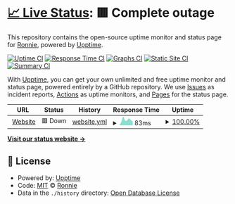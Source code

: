 # [📈 Live Status](https://status.ronniie.com): <!--live status--> **🟥 Complete outage**

This repository contains the open-source uptime monitor and status page for [Ronnie](https://ronniie.com), powered by [Upptime](https://github.com/upptime/upptime).

[![Uptime CI](https://github.com/Ronniie/Status/workflows/Uptime%20CI/badge.svg)](https://github.com/Ronniie/Status/actions?query=workflow%3A%22Uptime+CI%22)
[![Response Time CI](https://github.com/Ronniie/Status/workflows/Response%20Time%20CI/badge.svg)](https://github.com/Ronniie/Status/actions?query=workflow%3A%22Response+Time+CI%22)
[![Graphs CI](https://github.com/Ronniie/Status/workflows/Graphs%20CI/badge.svg)](https://github.com/Ronniie/Status/actions?query=workflow%3A%22Graphs+CI%22)
[![Static Site CI](https://github.com/Ronniie/Status/workflows/Static%20Site%20CI/badge.svg)](https://github.com/Ronniie/Status/actions?query=workflow%3A%22Static+Site+CI%22)
[![Summary CI](https://github.com/Ronniie/Status/workflows/Summary%20CI/badge.svg)](https://github.com/Ronniie/Status/actions?query=workflow%3A%22Summary+CI%22)

With [Upptime](https://upptime.js.org), you can get your own unlimited and free uptime monitor and status page, powered entirely by a GitHub repository. We use [Issues](https://github.com/Ronniie/Status/issues) as incident reports, [Actions](https://github.com/Ronniie/Status/actions) as uptime monitors, and [Pages](https://status.ronniie.com) for the status page.

<!--start: status pages-->
<!-- This summary is generated by Upptime (https://github.com/upptime/upptime) -->
<!-- Do not edit this manually, your changes will be overwritten -->
<!-- prettier-ignore -->
| URL | Status | History | Response Time | Uptime |
| --- | ------ | ------- | ------------- | ------ |
| <img alt="" src="https://favicons.githubusercontent.com/ronniie.com" height="13"> [Website](https://ronniie.com) | 🟥 Down | [website.yml](https://github.com/Ronniie/Status/commits/HEAD/history/website.yml) | <details><summary><img alt="Response time graph" src="./graphs/website/response-time-week.png" height="20"> 83ms</summary><br><a href="https://status.ronniie.com/history/website"><img alt="Response time 105" src="https://img.shields.io/endpoint?url=https%3A%2F%2Fraw.githubusercontent.com%2FRonniie%2FStatus%2FHEAD%2Fapi%2Fwebsite%2Fresponse-time.json"></a><br><a href="https://status.ronniie.com/history/website"><img alt="24-hour response time 56" src="https://img.shields.io/endpoint?url=https%3A%2F%2Fraw.githubusercontent.com%2FRonniie%2FStatus%2FHEAD%2Fapi%2Fwebsite%2Fresponse-time-day.json"></a><br><a href="https://status.ronniie.com/history/website"><img alt="7-day response time 83" src="https://img.shields.io/endpoint?url=https%3A%2F%2Fraw.githubusercontent.com%2FRonniie%2FStatus%2FHEAD%2Fapi%2Fwebsite%2Fresponse-time-week.json"></a><br><a href="https://status.ronniie.com/history/website"><img alt="30-day response time 105" src="https://img.shields.io/endpoint?url=https%3A%2F%2Fraw.githubusercontent.com%2FRonniie%2FStatus%2FHEAD%2Fapi%2Fwebsite%2Fresponse-time-month.json"></a><br><a href="https://status.ronniie.com/history/website"><img alt="1-year response time 105" src="https://img.shields.io/endpoint?url=https%3A%2F%2Fraw.githubusercontent.com%2FRonniie%2FStatus%2FHEAD%2Fapi%2Fwebsite%2Fresponse-time-year.json"></a></details> | <details><summary><a href="https://status.ronniie.com/history/website">100.00%</a></summary><a href="https://status.ronniie.com/history/website"><img alt="All-time uptime 93.50%" src="https://img.shields.io/endpoint?url=https%3A%2F%2Fraw.githubusercontent.com%2FRonniie%2FStatus%2FHEAD%2Fapi%2Fwebsite%2Fuptime.json"></a><br><a href="https://status.ronniie.com/history/website"><img alt="24-hour uptime 100.00%" src="https://img.shields.io/endpoint?url=https%3A%2F%2Fraw.githubusercontent.com%2FRonniie%2FStatus%2FHEAD%2Fapi%2Fwebsite%2Fuptime-day.json"></a><br><a href="https://status.ronniie.com/history/website"><img alt="7-day uptime 100.00%" src="https://img.shields.io/endpoint?url=https%3A%2F%2Fraw.githubusercontent.com%2FRonniie%2FStatus%2FHEAD%2Fapi%2Fwebsite%2Fuptime-week.json"></a><br><a href="https://status.ronniie.com/history/website"><img alt="30-day uptime 93.50%" src="https://img.shields.io/endpoint?url=https%3A%2F%2Fraw.githubusercontent.com%2FRonniie%2FStatus%2FHEAD%2Fapi%2Fwebsite%2Fuptime-month.json"></a><br><a href="https://status.ronniie.com/history/website"><img alt="1-year uptime 93.50%" src="https://img.shields.io/endpoint?url=https%3A%2F%2Fraw.githubusercontent.com%2FRonniie%2FStatus%2FHEAD%2Fapi%2Fwebsite%2Fuptime-year.json"></a></details>

<!--end: status pages-->

[**Visit our status website →**](https://status.ronniie.com)

## 📄 License

- Powered by: [Upptime](https://github.com/upptime/upptime)
- Code: [MIT](./LICENSE) © [Ronnie](https://ronniie.com)
- Data in the `./history` directory: [Open Database License](https://opendatacommons.org/licenses/odbl/1-0/)
